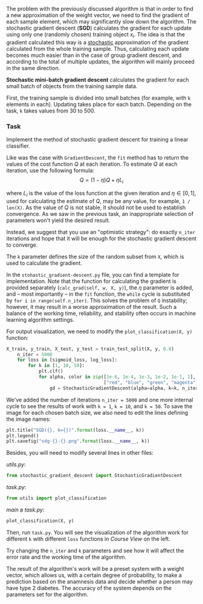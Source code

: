 The problem with the previously discussed algorithm is that in order to find a new approximation of the weight vector, we need to find the gradient of each sample element, which may significantly slow down the algorithm. The stochastic gradient descent (**SGD**) calculates the gradient for each update using only one (randomly chosen) training object $x_i$.
The idea is that the gradient calculated this way is a [stochastic](https://ru.wikipedia.org/wiki/%D0%A1%D0%BB%D1%83%D1%87%D0%B0%D0%B9%D0%BD%D1%8B%D0%B9_%D0%BF%D1%80%D0%BE%D1%86%D0%B5%D1%81%D1%81) approximation of the gradient calculated from the whole training sample.
Thus, calculating each update becomes much easier than in the case of group gradient descent, and according to the total of multiple updates, the algorithm will mainly proceed in the same direction.

**Stochastic mini-batch gradient descent** calculates the gradient for each small batch of objects from the training sample data.

First, the training sample is divided into small batches (for example, with `k` elements in each). Updating takes place for each batch. Depending on the task, `k` takes values from 30 to 500.
### Task

Implement the method of stochastic gradient descent for training a linear classifier.

Like was the case with `GradientDescent`, the `fit` method has to
return the values of the cost function $Q$ at each iteration.
To estimate $Q$ at each iteration, use the following formula:
$$Q = (1 − \eta)Q + \eta L_i$$

where $L_i$ is the value of the loss function at the given iteration and $\eta \in [0, 1]$, used for calculating the estimate of $Q$, may be any value, for example,
`1 / len(X)`. As the value of $Q$ is not stable, it should not be used
to establish convergence. As we saw in the previous task, an inappropriate selection of parameters won't yield the desired result.

Instead, we suggest that you use an "optimistic strategy": do exactly `n_iter`
iterations and hope that it will be enough for the stochastic gradient descent
to converge.

The `k` parameter defines the size of the random subset from
`X`, which is used to calculate the gradient.

In the `stohastic_gradient-descent.py` file, you can find a template for implementation. Note that the function for calculating the gradient is provided separately (`calc_grad(self, w, X, y)`), the $\eta$ parameter is added, and – most importantly – in the `fit` function, the `while` cycle is substituted by `for i in range(self.n_iter)`. This solves the problem of `Q` instability; however, it may result in a worse approximation of the result. Such a balance of the working time, reliability, and stability often occurs in machine learning algorithm settings.

For output visualization, we need to modify the `plot_classification(X, y)` function:
```python
X_train, y_train, X_test, y_test = train_test_split(X, y, 0.8)
    n_iter = 5000
    for loss in [sigmoid_loss, log_loss]:
        for k in [1, 10, 50]:
            plt.clf()
            for alpha, color in zip([1e-6, 1e-4, 1e-3, 1e-2, 1e-1, 1],
                                    ["red", "blue", "green", "magenta", "yellow", "cyan"]):
                gd = StochasticGradientDescent(alpha=alpha, k=k, n_iter=n_iter)
```
We've added the number of iterations `n_iter = 5000` and one more internal cycle to see the results of work with `k = 1`, `k = 10`, and `k = 50`. To save the image for each chosen batch size, we also need to edit the lines defining the image names:
```python
plt.title("SGD({}, k={})".format(loss.__name__, k))
plt.legend()
plt.savefig("sdg-{}-{}.png".format(loss.__name__, k))
```

Besides, you will need to modify several lines in other files:

*utils.py*:
```python
from stochastic_gradient_descent import StochasticGradientDescent
```
*task.py*:
```python
from utils import plot_classification
```

*main в task.py*:
```python
plot_classification(X, y)
```

Then, run `task.py`. You will see the visualization of the algorithm work for different `k` with different `loss` functions in *Course View* on the left.

Try changing the `n_iter` and `k` parameters and see how it will affect the error rate and the working time of the algorithm.

The result of the algorithm's work will be a preset system with a weight vector, which allows us, with a certain degree of probability, to make a prediction based on the anamnesis data and decide whether a person may have type 2 diabetes. The accuracy of the system depends on the parameters set for the algorithm.